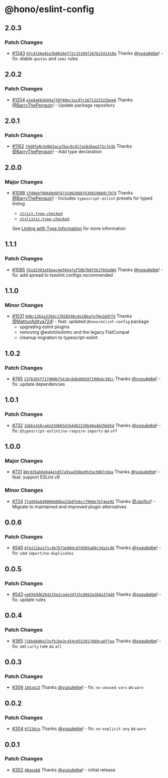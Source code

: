 # @hono/eslint-config

## 2.0.3

### Patch Changes

- [#1343](https://github.com/honojs/middleware/pull/1343) [`6fc4326e81e3b0816ef72c33199f287b2241410a`](https://github.com/honojs/middleware/commit/6fc4326e81e3b0816ef72c33199f287b2241410a) Thanks [@yusukebe](https://github.com/yusukebe)! - fix: diable `quotes` and `semi` rules

## 2.0.2

### Patch Changes

- [#1254](https://github.com/honojs/middleware/pull/1254) [`e1e8a6626d4a739f40ec1ac97c1671322522bee6`](https://github.com/honojs/middleware/commit/e1e8a6626d4a739f40ec1ac97c1671322522bee6) Thanks [@BarryThePenguin](https://github.com/BarryThePenguin)! - Update package repository

## 2.0.1

### Patch Changes

- [#1162](https://github.com/honojs/middleware/pull/1162) [`74d0fe0cb46b3aca7bac6c017a162bae272c7e3b`](https://github.com/honojs/middleware/commit/74d0fe0cb46b3aca7bac6c017a162bae272c7e3b) Thanks [@BarryThePenguin](https://github.com/BarryThePenguin)! - Add type declaration

## 2.0.0

### Major Changes

- [#1098](https://github.com/honojs/middleware/pull/1098) [`1fd8ebf9b6d8d9f473196266bf63681988dc7979`](https://github.com/honojs/middleware/commit/1fd8ebf9b6d8d9f473196266bf63681988dc7979) Thanks [@BarryThePenguin](https://github.com/BarryThePenguin)! - Includes `typescript-eslint` presets for typed linting
  - [`strict-type-checked`](https://typescript-eslint.io/users/configs#strict-type-checked)
  - [`stylistic-type-checked`](https://typescript-eslint.io/users/configs#stylistic-type-checked)

  See [Linting with Type Information](https://typescript-eslint.io/getting-started/typed-linting) for more information

## 1.1.1

### Patch Changes

- [#1085](https://github.com/honojs/middleware/pull/1085) [`7b1d2393a59aac4e594afaf50b7b0f3b1fb5ed04`](https://github.com/honojs/middleware/commit/7b1d2393a59aac4e594afaf50b7b0f3b1fb5ed04) Thanks [@yusukebe](https://github.com/yusukebe)! - fix: add spread to tseslint.configs.recommended

## 1.1.0

### Minor Changes

- [#1031](https://github.com/honojs/middleware/pull/1031) [`0d6c13b1a339dc17028548cde10ba7ef9e1dd7fd`](https://github.com/honojs/middleware/commit/0d6c13b1a339dc17028548cde10ba7ef9e1dd7fd) Thanks [@MathurAditya724](https://github.com/MathurAditya724)! - feat: updated `@hono/eslint-config` package
  - upgrading eslint plugins
  - removing @eslint/eslintrc and the legacy FlatCompat
  - cleanup migration to typescript-eslint

## 1.0.2

### Patch Changes

- [#745](https://github.com/honojs/middleware/pull/745) [`2378265f717900b75410c8dbd6b597190bdc301c`](https://github.com/honojs/middleware/commit/2378265f717900b75410c8dbd6b597190bdc301c) Thanks [@yusukebe](https://github.com/yusukebe)! - fix: update dependencies

## 1.0.1

### Patch Changes

- [#732](https://github.com/honojs/middleware/pull/732) [`1bbb1416ca4a53db65d1b4462228b40a46256d5d`](https://github.com/honojs/middleware/commit/1bbb1416ca4a53db65d1b4462228b40a46256d5d) Thanks [@yusukebe](https://github.com/yusukebe)! - fix: `@typescript-eslint/no-require-imports` as `off`

## 1.0.0

### Major Changes

- [#731](https://github.com/honojs/middleware/pull/731) [`80cd26ab6e644e1d57a91ad38be05d1e3807c8ea`](https://github.com/honojs/middleware/commit/80cd26ab6e644e1d57a91ad38be05d1e3807c8ea) Thanks [@yusukebe](https://github.com/yusukebe)! - feat: support ESLint v9

### Minor Changes

- [#724](https://github.com/honojs/middleware/pull/724) [`f7a950a649006600ba31b8fe8ccf960e7bf4ee92`](https://github.com/honojs/middleware/commit/f7a950a649006600ba31b8fe8ccf960e7bf4ee92) Thanks [@Jayllyz](https://github.com/Jayllyz)! - Migrate to maintained and improved plugin alternatives

## 0.0.6

### Patch Changes

- [#545](https://github.com/honojs/middleware/pull/545) [`6fe211ba1f1c4b7b73e98dc87d585a08c3da2cd6`](https://github.com/honojs/middleware/commit/6fe211ba1f1c4b7b73e98dc87d585a08c3da2cd6) Thanks [@yusukebe](https://github.com/yusukebe)! - fix: use `import/no-duplicates`

## 0.0.5

### Patch Changes

- [#543](https://github.com/honojs/middleware/pull/543) [`ee6569d62b4225e2cade3d715c0043a364a37449`](https://github.com/honojs/middleware/commit/ee6569d62b4225e2cade3d715c0043a364a37449) Thanks [@yusukebe](https://github.com/yusukebe)! - fix: update rules

## 0.0.4

### Patch Changes

- [#365](https://github.com/honojs/middleware/pull/365) [`716bd4d0a72efb1be3c454c0323917069ca0f7ee`](https://github.com/honojs/middleware/commit/716bd4d0a72efb1be3c454c0323917069ca0f7ee) Thanks [@yusukebe](https://github.com/yusukebe)! - fix: set `curly` rule as `all`

## 0.0.3

### Patch Changes

- [#306](https://github.com/honojs/middleware/pull/306) [`165a415`](https://github.com/honojs/middleware/commit/165a415ec3cb7f1f66b243ddd69bff7556d3493d) Thanks [@yusukebe](https://github.com/yusukebe)! - fix: `no-unused-vars` as `warn`

## 0.0.2

### Patch Changes

- [#304](https://github.com/honojs/middleware/pull/304) [`6f236ce`](https://github.com/honojs/middleware/commit/6f236ce823f618e3ab59a2b807510df17ebed4de) Thanks [@yusukebe](https://github.com/yusukebe)! - fix: `no-explicit-any` as `warn`

## 0.0.1

### Patch Changes

- [#302](https://github.com/honojs/middleware/pull/302) [`40aeab8`](https://github.com/honojs/middleware/commit/40aeab8e3ee84d988a493237df1308cace8b5476) Thanks [@yusukebe](https://github.com/yusukebe)! - initial release
